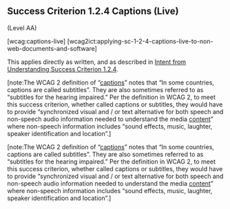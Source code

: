 ## Success Criterion 1.2.4 Captions (Live)

(Level AA)

[wcag:captions-live]
[wcag2ict:applying-sc-1-2-4-captions-live-to-non-web-documents-and-software]

This applies directly as written, and as described in [Intent from Understanding Success Criterion 1.2.4](https://www.w3.org/WAI/WCAG22/Understanding/captions-live#intent).

[note:The WCAG 2 definition of “[captions](https://www.w3.org/TR/WCAG22/#dfn-captions)” notes that “In some countries, captions are called subtitles”. They are also sometimes referred to as “subtitles for the hearing impaired.” Per the definition in WCAG 2, to meet this success criterion, whether called captions or subtitles, they would have to provide “synchronized visual and / or text alternative for both speech and non-speech audio information needed to understand the media [content](https://www.w3.org/TR/wcag2ict-22/#content-on-and-off-the-web)” where non-speech information includes “sound effects, music, laughter, speaker identification and location”.]

[note:The WCAG 2 definition of “[captions](https://www.w3.org/TR/WCAG22/#dfn-captions)” notes that “In some countries, captions are called subtitles”. They are also sometimes referred to as “subtitles for the hearing impaired.” Per the definition in WCAG 2, to meet this success criterion, whether called captions or subtitles, they would have to provide “synchronized visual and / or text alternative for both speech and non-speech audio information needed to understand the media [content](https://www.w3.org/TR/wcag2ict-22/#content-on-and-off-the-web)” where non-speech information includes “sound effects, music, laughter, speaker identification and location”.]

